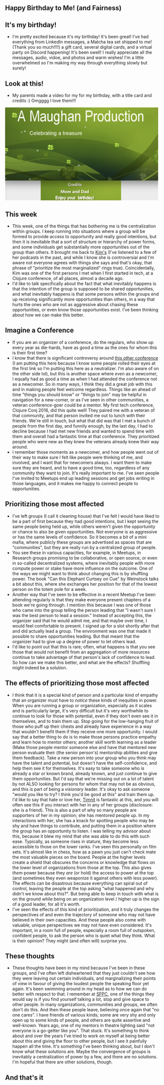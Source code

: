 ## Happy Birthday to Me! (and Fairness)

## It's my birthday!
- I'm pretty excited because it's my birthday! It's been great! I've had everything from LinkedIn messages, a Matcha tea set shipped to me! (Thank you so much!!!!)
  a gift card, several digital cards, and a virtual party on Discord happening! It's been swell! I really appreciate all the messages, audio, vidoe, and photos and
  warm wishes! I'm a little overwhelmed so I'm making my way through everything slowly but surely!
  
## Look at this!
- My parents made a video for my for my birthday, with a title card and credits :) Omgggg I love them!!!

<img src="/images/birthday21.png" width="500">

## This week
- This week, one of the things that has bothering me is the centralization within groups. I keep running into situations where a group will be formed to provide
  access to opportunity and really good intentions, but then it is inevitable that a sort of structure or hierarchy of power forms, and some individuals get 
  substantially more opportunities out of the group than others. It brought me back to [Kim's](https://hashtagcauseascene.com/podcast/) (I've listened to a few of her podcasts in the past, and while I know
  she is controversial and I'm aware not everyone agrees with things she says and that's okay, that phrase of "prioritize the most marginalized" rings true).
  Coincidentally, Kim was one of the first persons I met when I first started in tech, at a Clojure conference, of all places, almost a decade ago.
- I'd like to talk specifically about the fact that what inevitably happens is that the intention of the group is supposed to be shared opportunities, and what
  inevitably happens is that some persons within the groups end up receiving significantly more opportunities than others, in a way that hurts the ones who are 
  not as aggressive about chasing these opportunities, or even know those opportunities exist. I've been thinking about how we can make this better.
  
## Imagine a Conference
- If you are an organizer of a conference, do the regulars, who show up every year as die-hards, have as good a time as the ones for whom this is their first time?
- I know that there is significant controversy around [this other conference](https://kammitama5.github.io/Saturday-May-27th/) (I am putting this here because I know some people rolled their eyes at the first link
  so I'm putting this here as a neutralizer. I'm also aware of on the other side lol), but this is another space where *even* as a newcomer, I equally had as 
  good a time as when I had attended the conference not as a newcomer. So in many ways, I think they did a great job with this and in making people feel welcome
  regardless. Things like an ahead of time "things you should know" or "things to join" may be helpful in navigation for a new-comer, or as I've seen in other
  communities, a veteran conference-goer could be a mentor. My first tech conference, Clojure Conj 2016, did this quite well! They paired me with a veteran of
  that community, and that person invited me out to lunch with their friends. We're still in touch, but what that did was that I met a bunch of people from the
  first day, and funnily enough, by the last day, I had to decline because I had met new friends and wanted to spend time with them and overall had a fantastic time
  at that conference. They prioritized people who were new as they knew the veterans already knew their way around.
- I remember those moments as a newcomer, and how people went out of their way to make sure I felt like people were thinking of me, and involved, and I want that
  for newcomers always. I want them to make sure they are heard, and to have a good time, too, regardless of any community they want to join. It's really important
  to me. I've seen people I've invited to Meetups end up leading sessions and get jobs writing in those languages, and it makes me happy to connect people to opportunities. 

## Prioritizing those most affected
- I've left groups (I call it cleaning house) that I've felt I would have liked to be a part of first because they had good intentions, but I kept seeing the 
  same people being held up, while others weren't given the opportunity or chance to also be given opportunities. Not everyone is as aggressive or has the same
  levels of confidence. So it becomes a bit of a mini mafia, where publicly these groups are advertised as spaces that are "communities", but they are really run
  by a centralized group of people.
- You see these in various capacities, for example, in Meetups, in Research groups promising to be collaborative, or open source, or even in so-called decentralized
  systems, where inevitably people with more compute power or stake have more influence on the outcome. One of the ways we might want to think about changing this
  is by shuffling power. The book "Can this Elephant Curtsey on Cue" by Weinstock talks a bit about this, where she exchanges her position for that of the lowest
  person on the totem pole for a week.
- Another way that I've seen to be effective in a recent Meetup I've been attending regularly is that they make everyone present chapters of a book we're going
  through. I mention this because I was one of those who came into the group telling the person leading that "I wasn't sure I was the best person to lead a session."
  Instead of accepting this, the organizer said that he would admit me, and that maybe over time, I would feel comfortable to present. I signed up for a slot 
  shortly after that and did actually lead a group. The environment was one that made it possible to share opportunities leading. But that meant that the organizer
  had to give up a degree of power to let others lead.
- I'd like to point out that this is rare; often, what happens is that you see those that would not benefit from an aggregation of more resources continue to
  take advantage of that person's lack of confidence to lead. So how can we make this better, and what are the effects? Shuffling might indeed be a solution.

## The effects of prioritizing those most affected
- I think that it is a special kind of person and a particular kind of empathy that an organizer must have to *notice* these kinds of inequities in power. 
  When you are running a group or organization, especially as it scales and is particularly large, it's very difficult but it's very worthwhile to continue
  to look for those with potential, even if they don't even see it in themselves, and to train them up. Stop going for the low-hanging fruit of those who
  puff up their chests and already have experience in a way that wouldn't benefit them if they receive one more opportunity. I would say that a better thing to do is to make those persons practice empathy and learn how to mentor others; another skill worth learning as a leader (Make those people mentor someone else and have that mentored new person evaluate their (the senior person's) mentorship abilities and give them feedback). Take a new person into your group
  who you think may have the talent and potential, but doesn't have the self-confidence, and help them see it for themselves. It's easy to take someone who
  is already a star or known brand, already known, and just continue to give them opportunities. But I'd say that we're missing out on a lot of talent by not ALSO looking for persons
  for whom that may not be as obvious, and this is part of being a *visionary* leader. It's okay to ask someone "would you like to try? I think you'd be good at this" and train them up. I'd like to say that hate or love her, [Timnit](https://en.wikipedia.org/wiki/Timnit_Gebru) is fantastic at this, and you will often see this if you interact with her in any of her groups (disclosure: she is a friend). This is also a part of why so many people are supporters of her in my opinion; she has mentored people up. In my interactions with her, she has a knack for spotting people who may be shy and have things to contribute, and putting them in a position where the group has an opportunity to listen. I was telling my advisor about this, because it blew my mind that she was able to do this with such ease.
Typically, as someone rises in stature, they become less accessible to those on the lower ranks. I've seen this personally on film sets. It's almost like in chess,
how as a pawn you just can't check mate the most valuable pieces on the board. People at the higher levels create a shield that obscures the concerns or knowledge 
that flows on the lower level of organizations from those at the top. This also gives *them* power because they *are* (or hold) the access to power at the top (and sometimes they even weaponize it against others with less power). The effects can be disastrous because everything can spiral out of control, leaving the people
at the top asking "what happened and why didn't we know about this?".
But being able to keep in touch with what is on the ground while being on an organization level / higher up is the sign of a good leader, for all it's worth.
- I've seen the effects of this kind of prioritization, and it truly changes the perspectives of and even the trajectory of someone who may not have believed in their
  own capacities. And these people also come with valuable, unique perspectives we may not have even considered. It's important, in a room full of people,
  especially a room full of outspoken, confident people, to ask the person who is quiet what they think. What is their opinion? They might (and often will) surprise you.
  
## These thoughts
- These thoughts have been in my mind because I've been in these groups, and I've often left disheartened that they just couldn't see how they were leaving out
  certain individuals, and marginalizing their points of view in favour of giving the loudest people the speaking floor yet again. It's been swimming around
  in my head as to how we can do better with respect to that. I remember at [SFPC](https://sfpc.io/), one of the things they would say is if you find yourself
  talking a lot, stop and give space to other people. In many organizations, communities and groups, we often don't do this. And then these people leave, believing
  once again that "no one cares". I have friends of various kinds; some are very shy and only open up to some kinds of people, and others are quite assertive and well-known. Years ago, one of my mentors in theatre lighting said "not everyone is a go-getter like you". That stuck. It's something to think about and over the years I've tried to work on myself at being better about this and giving the floor to other people, but I see it painfully happen all the time. 
  It's something I've been thinking about, but I don't know what these solutions are. Maybe the convergence of groups is inevitably a centralization of power
  by a few, and there are no solutions. I'm hopeful that there are other solutions, though.
  
## And that's it
 
  
  
  
  
